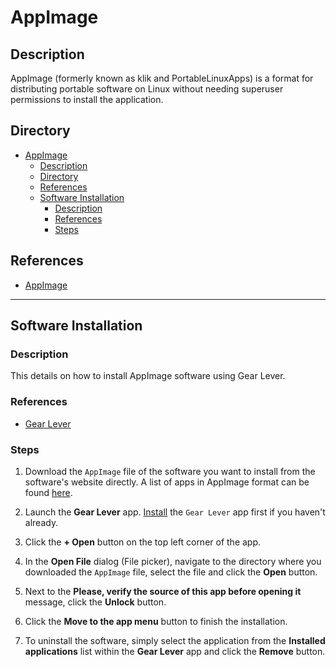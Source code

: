 # AppImage

## Description

AppImage (formerly known as klik and PortableLinuxApps) is a format for distributing portable software on Linux without needing superuser permissions to install the application.

## Directory

- [AppImage](#appimage)
  - [Description](#description)
  - [Directory](#directory)
  - [References](#references)
  - [Software Installation](#software-installation)
    - [Description](#description-1)
    - [References](#references-1)
    - [Steps](#steps)

## References

- [AppImage](https://appimage.org)

---

## Software Installation

### Description

This details on how to install AppImage software using Gear Lever.

### References

- [Gear Lever](https://github.com/mijorus/gearlever)

### Steps

1. Download the `AppImage` file of the software you want to install from the software's website directly. A list of apps in AppImage format can be found [here](https://appimage.github.io/apps).

2. Launch the **Gear Lever** app. [Install](../topics/plasma-discover.md#software-installation-and-update) the `Gear Lever` app first if you haven't already.

3. Click the **+ Open** button on the top left corner of the app.

4. In the **Open File** dialog (File picker), navigate to the directory where you downloaded the `AppImage` file, select the file and click the **Open** button.

5. Next to the **Please, verify the source of this app before opening it** message, click the **Unlock** button.

6. Click the **Move to the app menu** button to finish the installation.

7. To uninstall the software, simply select the application from the **Installed applications** list within the **Gear Lever** app and click the **Remove** button.
